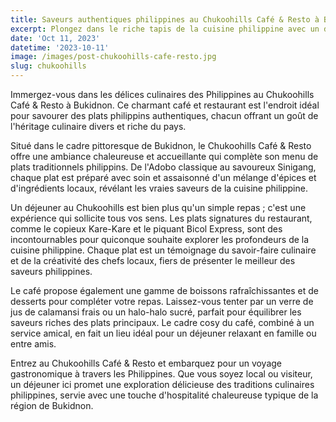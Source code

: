 ```yaml
---
title: Saveurs authentiques philippines au Chukoohills Café & Resto à Bukidnon
excerpt: Plongez dans le riche tapis de la cuisine philippine avec un déjeuner au Chukoohills Café & Resto à Bukidnon.
date: 'Oct 11, 2023'
datetime: '2023-10-11'
image: /images/post-chukoohills-cafe-resto.jpg
slug: chukoohills
---
```

Immergez-vous dans les délices culinaires des Philippines au Chukoohills Café & Resto à Bukidnon. Ce charmant café et restaurant est l'endroit idéal pour savourer des plats philippins authentiques, chacun offrant un goût de l'héritage culinaire divers et riche du pays.

Situé dans le cadre pittoresque de Bukidnon, le Chukoohills Café & Resto offre une ambiance chaleureuse et accueillante qui complète son menu de plats traditionnels philippins. De l'Adobo classique au savoureux Sinigang, chaque plat est préparé avec soin et assaisonné d'un mélange d'épices et d'ingrédients locaux, révélant les vraies saveurs de la cuisine philippine.

Un déjeuner au Chukoohills est bien plus qu'un simple repas ; c'est une expérience qui sollicite tous vos sens. Les plats signatures du restaurant, comme le copieux Kare-Kare et le piquant Bicol Express, sont des incontournables pour quiconque souhaite explorer les profondeurs de la cuisine philippine. Chaque plat est un témoignage du savoir-faire culinaire et de la créativité des chefs locaux, fiers de présenter le meilleur des saveurs philippines.

Le café propose également une gamme de boissons rafraîchissantes et de desserts pour compléter votre repas. Laissez-vous tenter par un verre de jus de calamansi frais ou un halo-halo sucré, parfait pour équilibrer les saveurs riches des plats principaux. Le cadre cosy du café, combiné à un service amical, en fait un lieu idéal pour un déjeuner relaxant en famille ou entre amis.

Entrez au Chukoohills Café & Resto et embarquez pour un voyage gastronomique à travers les Philippines. Que vous soyez local ou visiteur, un déjeuner ici promet une exploration délicieuse des traditions culinaires philippines, servie avec une touche d'hospitalité chaleureuse typique de la région de Bukidnon.

